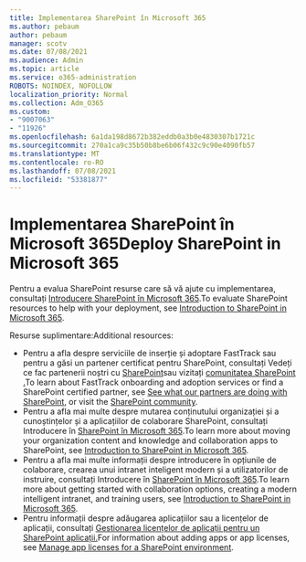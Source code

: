 ```yaml
---
title: Implementarea SharePoint în Microsoft 365
ms.author: pebaum
author: pebaum
manager: scotv
ms.date: 07/08/2021
ms.audience: Admin
ms.topic: article
ms.service: o365-administration
ROBOTS: NOINDEX, NOFOLLOW
localization_priority: Normal
ms.collection: Adm_O365
ms.custom:
- "9007063"
- "11926"
ms.openlocfilehash: 6a1da198d8672b382eddb0a3b0e4830307b1721c
ms.sourcegitcommit: 270a1ca9c35b50b8be6b06f432c9c90e4090fb57
ms.translationtype: MT
ms.contentlocale: ro-RO
ms.lasthandoff: 07/08/2021
ms.locfileid: "53381877"
---
```

# <a name="deploy-sharepoint-in-microsoft-365"></a><span data-ttu-id="3e323-102">Implementarea SharePoint în Microsoft 365</span><span class="sxs-lookup"><span data-stu-id="3e323-102">Deploy SharePoint in Microsoft 365</span></span>

<span data-ttu-id="3e323-103">Pentru a evalua SharePoint resurse care să vă ajute cu implementarea, consultați [Introducere SharePoint în Microsoft 365](/sharepoint/introduction).</span><span class="sxs-lookup"><span data-stu-id="3e323-103">To evaluate SharePoint resources to help with your deployment, see [Introduction to SharePoint in Microsoft 365](/sharepoint/introduction).</span></span> 

<span data-ttu-id="3e323-104">Resurse suplimentare:</span><span class="sxs-lookup"><span data-stu-id="3e323-104">Additional resources:</span></span> 

- <span data-ttu-id="3e323-105">Pentru a afla despre serviciile de inserție și adoptare FastTrack sau pentru a găsi un partener certificat pentru SharePoint, consultați Vedeți ce fac partenerii noștri cu [SharePoint](/microsoft-365/sharepoint/sharepoint-partners-sharepoint-support)sau vizitați [comunitatea SharePoint .](https://techcommunity.microsoft.com/t5/sharepoint/ct-p/SharePoint)</span><span class="sxs-lookup"><span data-stu-id="3e323-105">To learn about FastTrack onboarding and adoption services or find a SharePoint certified partner, see [See what our partners are doing with SharePoint](/microsoft-365/sharepoint/sharepoint-partners-sharepoint-support), or visit the [SharePoint community](https://techcommunity.microsoft.com/t5/sharepoint/ct-p/SharePoint).</span></span> 
- <span data-ttu-id="3e323-106">Pentru a afla mai multe despre mutarea conținutului organizației și a cunoștințelor și a aplicațiilor de colaborare SharePoint, consultați Introducere în [SharePoint în Microsoft 365](/sharepoint/introduction#migration).</span><span class="sxs-lookup"><span data-stu-id="3e323-106">To learn more about moving your organization content and knowledge and collaboration apps to SharePoint, see [Introduction to SharePoint in Microsoft 365](/sharepoint/introduction#migration).</span></span> 
- <span data-ttu-id="3e323-107">Pentru a afla mai multe informații despre introducere în opțiunile de colaborare, crearea unui intranet inteligent modern și a utilizatorilor de instruire, consultați Introducere în [SharePoint în Microsoft 365](/sharepoint/introduction#collaboration).</span><span class="sxs-lookup"><span data-stu-id="3e323-107">To learn more about getting started with collaboration options, creating a modern intelligent intranet, and training users, see [Introduction to SharePoint in Microsoft 365](/sharepoint/introduction#collaboration).</span></span> 
- <span data-ttu-id="3e323-108">Pentru informații despre adăugarea aplicațiilor sau a licențelor de aplicații, consultați [Gestionarea licențelor de aplicații pentru un SharePoint aplicații.](/sharepoint/manage-app-licenses)</span><span class="sxs-lookup"><span data-stu-id="3e323-108">For information about adding apps or app licenses, see [Manage app licenses for a SharePoint environment](/sharepoint/manage-app-licenses).</span></span> 


